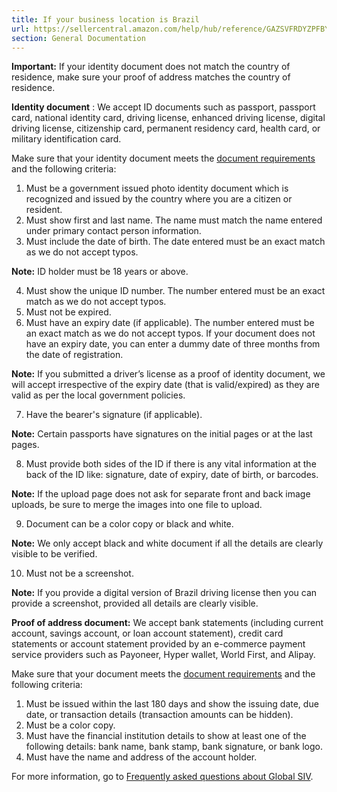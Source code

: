 ```yaml
---
title: If your business location is Brazil
url: https://sellercentral.amazon.com/help/hub/reference/GAZSVFRDYZPFBYHD
section: General Documentation
---
```


**Important:** If your identity document does not match the country of
residence, make sure your proof of address matches the country of residence.

**Identity document** : We accept ID documents such as passport, passport
card, national identity card, driving license, enhanced driving license,
digital driving license, citizenship card, permanent residency card, health
card, or military identification card.

Make sure that your identity document meets the [document
requirements](/gp/help/GQRP483PDN88Q3M9) and the following criteria:  

  1. Must be a government issued photo identity document which is recognized and issued by the country where you are a citizen or resident.
  2. Must show first and last name. The name must match the name entered under primary contact person information.
  3. Must include the date of birth. The date entered must be an exact match as we do not accept typos.

**Note:** ID holder must be 18 years or above.

  4. Must show the unique ID number. The number entered must be an exact match as we do not accept typos.
  5. Must not be expired.
  6. Must have an expiry date (if applicable). The number entered must be an exact match as we do not accept typos. If your document does not have an expiry date, you can enter a dummy date of three months from the date of registration.

**Note:** If you submitted a driver’s license as a proof of identity document,
we will accept irrespective of the expiry date (that is valid/expired) as they
are valid as per the local government policies.

  7. Have the bearer's signature (if applicable).

**Note:** Certain passports have signatures on the initial pages or at the
last pages.

  8. Must provide both sides of the ID if there is any vital information at the back of the ID like: signature, date of expiry, date of birth, or barcodes.

**Note:** If the upload page does not ask for separate front and back image
uploads, be sure to merge the images into one file to upload.

  9. Document can be a color copy or black and white.

**Note:** We only accept black and white document if all the details are
clearly visible to be verified.

  10. Must not be a screenshot.

**Note:** If you provide a digital version of Brazil driving license then you
can provide a screenshot, provided all details are clearly visible.

**Proof of address document:** We accept bank statements (including current
account, savings account, or loan account statement), credit card statements
or account statement provided by an e-commerce payment service providers such
as Payoneer, Hyper wallet, World First, and Alipay.

Make sure that your document meets the [document
requirements](/gp/help/GQRP483PDN88Q3M9) and the following criteria:  

  1. Must be issued within the last 180 days and show the issuing date, due date, or transaction details (transaction amounts can be hidden).
  2. Must be a color copy.
  3. Must have the financial institution details to show at least one of the following details: bank name, bank stamp, bank signature, or bank logo.
  4. Must have the name and address of the account holder.

For more information, go to [Frequently asked questions about Global
SIV](/gp/help/G2MJXHQCR62DZSSM).

